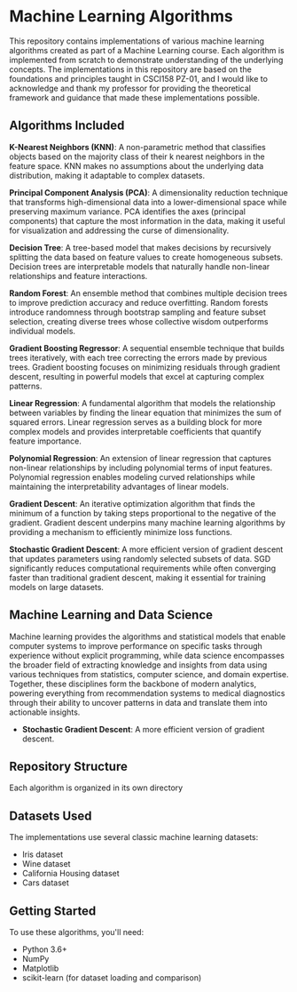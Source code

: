# Machine Learning Algorithms

This repository contains implementations of various machine learning algorithms created as part of a Machine Learning course. Each algorithm is implemented from scratch to demonstrate understanding of the underlying concepts.
The implementations in this repository are based on the foundations and principles taught in CSCI158 PZ-01, and I would like to acknowledge and thank my professor for providing the theoretical framework and guidance that made these implementations possible.

## Algorithms Included

**K-Nearest Neighbors (KNN)**: A non-parametric method that classifies objects based on the majority class of their k nearest neighbors in the feature space. KNN makes no assumptions about the underlying data distribution, making it adaptable to complex datasets.

**Principal Component Analysis (PCA)**: A dimensionality reduction technique that transforms high-dimensional data into a lower-dimensional space while preserving maximum variance. PCA identifies the axes (principal components) that capture the most information in the data, making it useful for visualization and addressing the curse of dimensionality.

**Decision Tree**: A tree-based model that makes decisions by recursively splitting the data based on feature values to create homogeneous subsets. Decision trees are interpretable models that naturally handle non-linear relationships and feature interactions.

**Random Forest**: An ensemble method that combines multiple decision trees to improve prediction accuracy and reduce overfitting. Random forests introduce randomness through bootstrap sampling and feature subset selection, creating diverse trees whose collective wisdom outperforms individual models.

**Gradient Boosting Regressor**: A sequential ensemble technique that builds trees iteratively, with each tree correcting the errors made by previous trees. Gradient boosting focuses on minimizing residuals through gradient descent, resulting in powerful models that excel at capturing complex patterns.

**Linear Regression**: A fundamental algorithm that models the relationship between variables by finding the linear equation that minimizes the sum of squared errors. Linear regression serves as a building block for more complex models and provides interpretable coefficients that quantify feature importance.

**Polynomial Regression**: An extension of linear regression that captures non-linear relationships by including polynomial terms of input features. Polynomial regression enables modeling curved relationships while maintaining the interpretability advantages of linear models.

**Gradient Descent**: An iterative optimization algorithm that finds the minimum of a function by taking steps proportional to the negative of the gradient. Gradient descent underpins many machine learning algorithms by providing a mechanism to efficiently minimize loss functions.

**Stochastic Gradient Descent**: A more efficient version of gradient descent that updates parameters using randomly selected subsets of data. SGD significantly reduces computational requirements while often converging faster than traditional gradient descent, making it essential for training models on large datasets.

## Machine Learning and Data Science

Machine learning provides the algorithms and statistical models that enable computer systems to improve performance on specific tasks through experience without explicit programming, while data science encompasses the broader field of extracting knowledge and insights from data using various techniques from statistics, computer science, and domain expertise. Together, these disciplines form the backbone of modern analytics, powering everything from recommendation systems to medical diagnostics through their ability to uncover patterns in data and translate them into actionable insights.

* **Stochastic Gradient Descent**: A more efficient version of gradient descent.

## Repository Structure

Each algorithm is organized in its own directory

## Datasets Used

The implementations use several classic machine learning datasets:
* Iris dataset
* Wine dataset
* California Housing dataset
* Cars dataset

## Getting Started

To use these algorithms, you'll need:
* Python 3.6+
* NumPy
* Matplotlib
* scikit-learn (for dataset loading and comparison)
  
